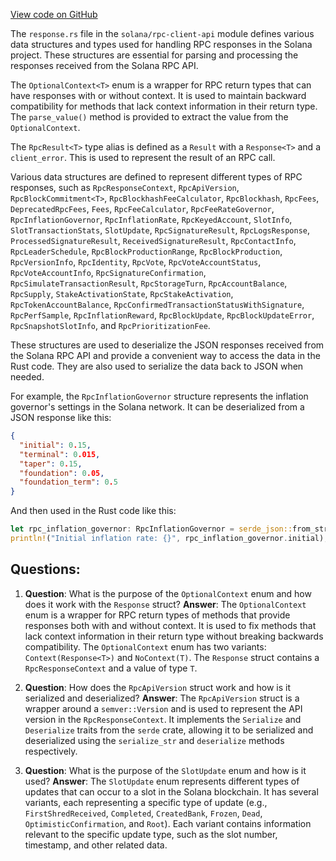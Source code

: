 [View code on GitHub](https://github.com/solana-labs/solana/blob/master/rpc-client-api/src/response.rs)

The `response.rs` file in the `solana/rpc-client-api` module defines various data structures and types used for handling RPC responses in the Solana project. These structures are essential for parsing and processing the responses received from the Solana RPC API.

The `OptionalContext<T>` enum is a wrapper for RPC return types that can have responses with or without context. It is used to maintain backward compatibility for methods that lack context information in their return type. The `parse_value()` method is provided to extract the value from the `OptionalContext`.

The `RpcResult<T>` type alias is defined as a `Result` with a `Response<T>` and a `client_error`. This is used to represent the result of an RPC call.

Various data structures are defined to represent different types of RPC responses, such as `RpcResponseContext`, `RpcApiVersion`, `RpcBlockCommitment<T>`, `RpcBlockhashFeeCalculator`, `RpcBlockhash`, `RpcFees`, `DeprecatedRpcFees`, `Fees`, `RpcFeeCalculator`, `RpcFeeRateGovernor`, `RpcInflationGovernor`, `RpcInflationRate`, `RpcKeyedAccount`, `SlotInfo`, `SlotTransactionStats`, `SlotUpdate`, `RpcSignatureResult`, `RpcLogsResponse`, `ProcessedSignatureResult`, `ReceivedSignatureResult`, `RpcContactInfo`, `RpcLeaderSchedule`, `RpcBlockProductionRange`, `RpcBlockProduction`, `RpcVersionInfo`, `RpcIdentity`, `RpcVote`, `RpcVoteAccountStatus`, `RpcVoteAccountInfo`, `RpcSignatureConfirmation`, `RpcSimulateTransactionResult`, `RpcStorageTurn`, `RpcAccountBalance`, `RpcSupply`, `StakeActivationState`, `RpcStakeActivation`, `RpcTokenAccountBalance`, `RpcConfirmedTransactionStatusWithSignature`, `RpcPerfSample`, `RpcInflationReward`, `RpcBlockUpdate`, `RpcBlockUpdateError`, `RpcSnapshotSlotInfo`, and `RpcPrioritizationFee`.

These structures are used to deserialize the JSON responses received from the Solana RPC API and provide a convenient way to access the data in the Rust code. They are also used to serialize the data back to JSON when needed.

For example, the `RpcInflationGovernor` structure represents the inflation governor's settings in the Solana network. It can be deserialized from a JSON response like this:

```json
{
  "initial": 0.15,
  "terminal": 0.015,
  "taper": 0.15,
  "foundation": 0.05,
  "foundation_term": 0.5
}
```

And then used in the Rust code like this:

```rust
let rpc_inflation_governor: RpcInflationGovernor = serde_json::from_str(&json_string)?;
println!("Initial inflation rate: {}", rpc_inflation_governor.initial);
```
## Questions: 
 1. **Question**: What is the purpose of the `OptionalContext` enum and how does it work with the `Response` struct?
   **Answer**: The `OptionalContext` enum is a wrapper for RPC return types of methods that provide responses both with and without context. It is used to fix methods that lack context information in their return type without breaking backwards compatibility. The `OptionalContext` enum has two variants: `Context(Response<T>)` and `NoContext(T)`. The `Response` struct contains a `RpcResponseContext` and a value of type `T`.

2. **Question**: How does the `RpcApiVersion` struct work and how is it serialized and deserialized?
   **Answer**: The `RpcApiVersion` struct is a wrapper around a `semver::Version` and is used to represent the API version in the `RpcResponseContext`. It implements the `Serialize` and `Deserialize` traits from the `serde` crate, allowing it to be serialized and deserialized using the `serialize_str` and `deserialize` methods respectively.

3. **Question**: What is the purpose of the `SlotUpdate` enum and how is it used?
   **Answer**: The `SlotUpdate` enum represents different types of updates that can occur to a slot in the Solana blockchain. It has several variants, each representing a specific type of update (e.g., `FirstShredReceived`, `Completed`, `CreatedBank`, `Frozen`, `Dead`, `OptimisticConfirmation`, and `Root`). Each variant contains information relevant to the specific update type, such as the slot number, timestamp, and other related data.